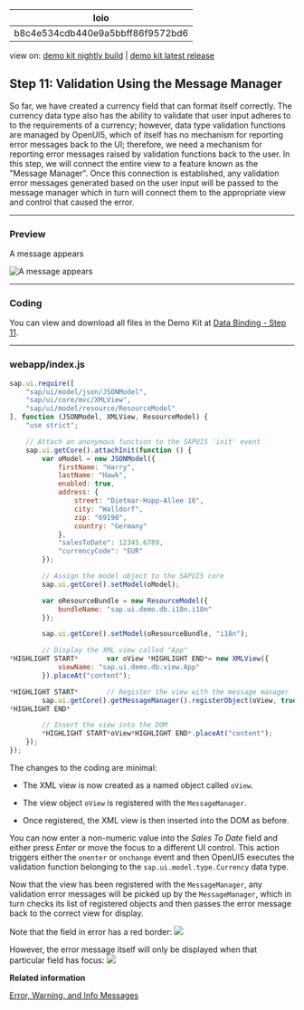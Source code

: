 <!-- loiob8c4e534cdb440e9a5bbff86f9572bd6 -->

| loio |
| -----|
| b8c4e534cdb440e9a5bbff86f9572bd6 |

<div id="loio">

view on: [demo kit nightly build](https://openui5nightly.hana.ondemand.com/#/topic/b8c4e534cdb440e9a5bbff86f9572bd6) | [demo kit latest release](https://openui5.hana.ondemand.com/#/topic/b8c4e534cdb440e9a5bbff86f9572bd6)</div>

## Step 11: Validation Using the Message Manager

So far, we have created a currency field that can format itself correctly. The currency data type also has the ability to validate that user input adheres to to the requirements of a currency; however, data type validation functions are managed by OpenUI5, which of itself has no mechanism for reporting error messages back to the UI; therefore, we need a mechanism for reporting error messages raised by validation functions back to the user. In this step, we will connect the entire view to a feature known as the "Message Manager". Once this connection is established, any validation error messages generated based on the user input will be passed to the message manager which in turn will connect them to the appropriate view and control that caused the error.

***

### Preview

   
  
A message appears<a name="loiob8c4e534cdb440e9a5bbff86f9572bd6__fig_r1j_pst_mr"/>

 ![](loio418c4f74dae54878bda198882046a455_HiRes.png "A message appears") 

***

### Coding

You can view and download all files in the Demo Kit at [Data Binding - Step 11](https://openui5.hana.ondemand.com/explored.html#/sample/sap.ui.core.tutorial.databinding.11/preview).

***

### webapp/index.js

``` js
sap.ui.require([
	"sap/ui/model/json/JSONModel",
	"sap/ui/core/mvc/XMLView",
	"sap/ui/model/resource/ResourceModel"
], function (JSONModel, XMLView, ResourceModel) {
	"use strict";

	// Attach an anonymous function to the SAPUI5 'init' event
	sap.ui.getCore().attachInit(function () {
		var oModel = new JSONModel({
			firstName: "Harry",
			lastName: "Hawk",
			enabled: true,
			address: {
				street: "Dietmar-Hopp-Allee 16",
				city: "Walldorf",
				zip: "69190",
				country: "Germany"
			},
			"salesToDate": 12345.6789,
			"currencyCode": "EUR"
		});

		// Assign the model object to the SAPUI5 core
		sap.ui.getCore().setModel(oModel);

		var oResourceBundle = new ResourceModel({
			bundleName: "sap.ui.demo.db.i18n.i18n"
		});

		sap.ui.getCore().setModel(oResourceBundle, "i18n");

		// Display the XML view called "App"
*HIGHLIGHT START*		var oView *HIGHLIGHT END*= new XMLView({
			viewName: "sap.ui.demo.db.view.App"
		}).placeAt("content");

*HIGHLIGHT START*		// Register the view with the message manager
		sap.ui.getCore().getMessageManager().registerObject(oView, true);
*HIGHLIGHT END*

		// Insert the view into the DOM
		*HIGHLIGHT START*oView*HIGHLIGHT END*.placeAt("content");
	});
});

```

The changes to the coding are minimal:

-   The XML view is now created as a named object called `oView`.

-   The view object `oView` is registered with the `MessageManager`.

-   Once registered, the XML view is then inserted into the DOM as before.


You can now enter a non-numeric value into the *Sales To Date* field and either press *Enter* or move the focus to a different UI control. This action triggers either the `onenter` or `onchange` event and then OpenUI5 executes the validation function belonging to the `sap.ui.model.type.Currency` data type.

Now that the view has been registered with the `MessageManager`, any validation error messages will be picked up by the `MessageManager`, which in turn checks its list of registered objects and then passes the error message back to the correct view for display.

Note that the field in error has a red border: ![](loio44db88e92bc445b2b00e1b8e53b5ca9a_HiRes.png) 

However, the error message itself will only be displayed when that particular field has focus: ![](loioe67207b43d08410e82e74ad57ffbc022_HiRes.png)

**Related information**  


[Error, Warning, and Info Messages](Error,_Warning,_and_Info_Messages_62b1481.md)

